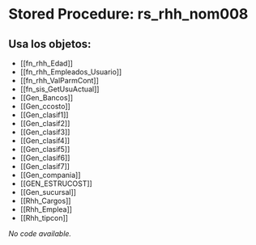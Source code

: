 # Stored Procedure: rs_rhh_nom008

## Usa los objetos:
- [[fn_rhh_Edad]]
- [[fn_rhh_Empleados_Usuario]]
- [[fn_rhh_ValParmCont]]
- [[fn_sis_GetUsuActual]]
- [[Gen_Bancos]]
- [[Gen_ccosto]]
- [[Gen_clasif1]]
- [[Gen_clasif2]]
- [[Gen_clasif3]]
- [[Gen_clasif4]]
- [[Gen_clasif5]]
- [[Gen_clasif6]]
- [[Gen_clasif7]]
- [[Gen_compania]]
- [[GEN_ESTRUCOST]]
- [[Gen_sucursal]]
- [[Rhh_Cargos]]
- [[Rhh_Emplea]]
- [[Rhh_tipcon]]

*No code available.*
